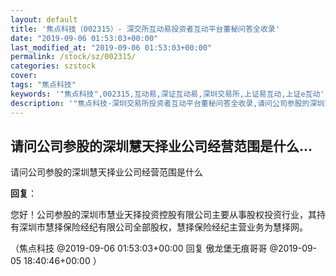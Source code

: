 ```yaml
---
layout: default
title: '焦点科技（002315）- 深交所互动易投资者互动平台董秘问答全收录'
date: "2019-09-06 01:53:03+00:00"
last_modified_at: "2019-09-06 01:53:03+00:00"
permalink: /stock/sz/002315/
categories: szstock
cover: 
tags: "焦点科技"
keywords: '"焦点科技",002315,互动易,深证互动易,深圳交易所,上证易互动,上证e互动'
description: '"焦点科技-深圳交易所投资者互动平台董秘问答全收录,请问公司参股的深圳慧天择业公司经营范围是什么"'
---
```


## 请问公司参股的深圳慧天择业公司经营范围是什么...

请问公司参股的深圳慧天择业公司经营范围是什么

**回复**：

您好！公司参股的深圳市慧业天择投资控股有限公司主要从事股权投资行业，其持有深圳市慧择保险经纪有限公司全部股权，慧择保险经纪主营业务为慧择网。 

（焦点科技  @2019-09-06 01:53:03+00:00 回复 傲龙堡无痕哥哥  @2019-09-05 18:40:46+00:00 ）


